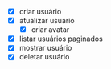 - [x] criar usuário
- [x] atualizar usuário
  - [x] criar avatar
- [x] listar usuários paginados
- [x] mostrar usuário
- [x] deletar usuário
